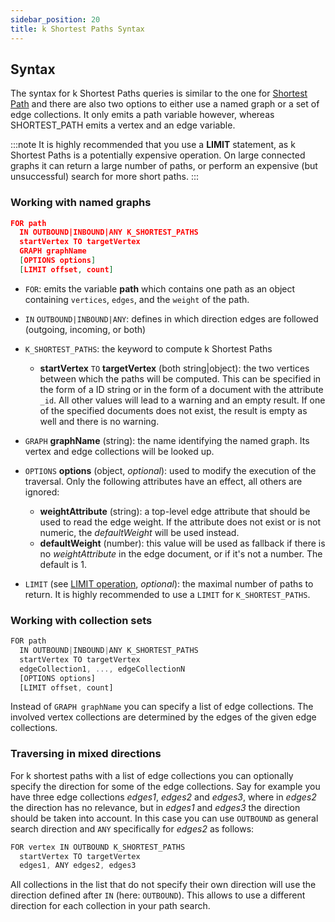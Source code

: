 ```yaml
---
sidebar_position: 20
title: k Shortest Paths Syntax
---
```


## Syntax

The syntax for k Shortest Paths queries is similar to the one for [Shortest Path](shortest-path.md) and there are also two options to either use a named graph or a set of edge collections. It only emits a path variable however, whereas SHORTEST_PATH emits a vertex and an edge variable.

:::note
It is highly recommended that you use a **LIMIT** statement, as k Shortest Paths is a potentially expensive operation. On large connected graphs it can return a large number of paths, or perform an expensive (but unsuccessful) search for more short paths.
:::

### Working with named graphs

```json
FOR path
  IN OUTBOUND|INBOUND|ANY K_SHORTEST_PATHS
  startVertex TO targetVertex
  GRAPH graphName
  [OPTIONS options]
  [LIMIT offset, count]
```

- `FOR`: emits the variable **path** which contains one path as an object containing `vertices`, `edges`, and the `weight` of the path.

- `IN` `OUTBOUND|INBOUND|ANY`: defines in which direction edges are followed (outgoing, incoming, or both)

- `K_SHORTEST_PATHS`: the keyword to compute k Shortest Paths
  - **startVertex** `TO` **targetVertex** (both string\|object): the two vertices between which the paths will be computed. This can be specified in the form of a ID string or in the form of a document with the attribute `_id`. All other values will lead to a warning and an empty result. If one of the specified documents does not exist, the result is empty as well and there is no warning.

- `GRAPH` **graphName** (string): the name identifying the named graph. Its vertex and edge collections will be looked up.

- `OPTIONS` **options** (object, _optional_): used to modify the execution of the traversal. Only the following attributes have an effect, all others are ignored:
  - **weightAttribute** (string): a top-level edge attribute that should be used to read the edge weight. If the attribute does not exist or is not numeric, the _defaultWeight_ will be used instead.
  - **defaultWeight** (number): this value will be used as fallback if there is no _weightAttribute_ in the edge document, or if it's not a number. The default is 1.

- `LIMIT` (see [LIMIT operation](../../queries/c8ql/operations/limit.md), _optional_): the maximal number of paths to return. It is highly recommended to use a `LIMIT` for `K_SHORTEST_PATHS`.

### Working with collection sets

```js
FOR path
  IN OUTBOUND|INBOUND|ANY K_SHORTEST_PATHS
  startVertex TO targetVertex
  edgeCollection1, ..., edgeCollectionN
  [OPTIONS options]
  [LIMIT offset, count]
```

Instead of `GRAPH graphName` you can specify a list of edge collections. The involved vertex collections are determined by the edges of the given edge collections.

### Traversing in mixed directions

For k shortest paths with a list of edge collections you can optionally specify the direction for some of the edge collections. Say for example you have three edge collections _edges1_, _edges2_ and _edges3_, where in _edges2_ the direction has no relevance, but in _edges1_ and _edges3_ the direction should be taken into account. In this case you can use `OUTBOUND` as general search direction and `ANY` specifically for _edges2_ as follows:

```js
FOR vertex IN OUTBOUND K_SHORTEST_PATHS
  startVertex TO targetVertex
  edges1, ANY edges2, edges3
```

All collections in the list that do not specify their own direction will use the direction defined after `IN` (here: `OUTBOUND`). This allows to use a different direction for each collection in your path search.
